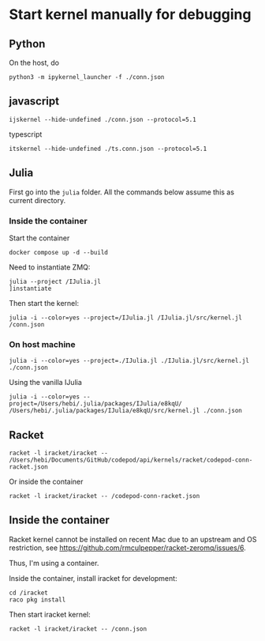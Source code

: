 # Start kernel manually for debugging

## Python

On the host, do

```
python3 -m ipykernel_launcher -f ./conn.json
```

## javascript

```
ijskernel --hide-undefined ./conn.json --protocol=5.1
```

typescript

```
itskernel --hide-undefined ./ts.conn.json --protocol=5.1
```

## Julia

First go into the `julia` folder. All the commands below assume this as current directory.

### Inside the container

Start the container

```
docker compose up -d --build
```

Need to instantiate ZMQ:

```
julia --project /IJulia.jl
]instantiate
```

Then start the kernel:

```
julia -i --color=yes --project=/IJulia.jl /IJulia.jl/src/kernel.jl /conn.json
```

### On host machine

```
julia -i --color=yes --project=./IJulia.jl ./IJulia.jl/src/kernel.jl ./conn.json
```

Using the vanilla IJulia

```
julia -i --color=yes --project=/Users/hebi/.julia/packages/IJulia/e8kqU/ /Users/hebi/.julia/packages/IJulia/e8kqU/src/kernel.jl ./conn.json
```

## Racket

```
racket -l iracket/iracket -- /Users/hebi/Documents/GitHub/codepod/api/kernels/racket/codepod-conn-racket.json
```

Or inside the container

```
racket -l iracket/iracket -- /codepod-conn-racket.json
```

## Inside the container

Racket kernel cannot be installed on recent Mac due to an upstream and OS
restriction, see https://github.com/rmculpepper/racket-zeromq/issues/6.

Thus, I'm using a container.

Inside the container, install iracket for development:

```
cd /iracket
raco pkg install
```

Then start iracket kernel:

```
racket -l iracket/iracket -- /conn.json
```
